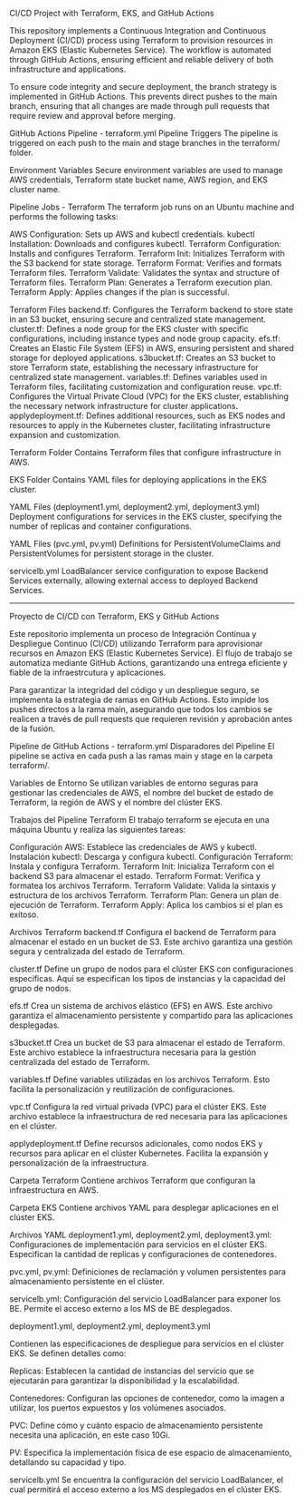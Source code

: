 CI/CD Project with Terraform, EKS, and GitHub Actions

This repository implements a Continuous Integration and Continuous Deployment (CI/CD) process using Terraform to provision resources in Amazon EKS (Elastic Kubernetes Service). The workflow is automated through GitHub Actions, ensuring efficient and reliable delivery of both infrastructure and applications.

To ensure code integrity and secure deployment, the branch strategy is implemented in GitHub Actions. This prevents direct pushes to the main branch, ensuring that all changes are made through pull requests that require review and approval before merging.

GitHub Actions Pipeline - terraform.yml
Pipeline Triggers
The pipeline is triggered on each push to the main and stage branches in the terraform/ folder.

Environment Variables
Secure environment variables are used to manage AWS credentials, Terraform state bucket name, AWS region, and EKS cluster name.

Pipeline Jobs - Terraform
The terraform job runs on an Ubuntu machine and performs the following tasks:

AWS Configuration: Sets up AWS and kubectl credentials.
kubectl Installation: Downloads and configures kubectl.
Terraform Configuration: Installs and configures Terraform.
Terraform Init: Initializes Terraform with the S3 backend for state storage.
Terraform Format: Verifies and formats Terraform files.
Terraform Validate: Validates the syntax and structure of Terraform files.
Terraform Plan: Generates a Terraform execution plan.
Terraform Apply: Applies changes if the plan is successful.

Terraform Files
backend.tf: Configures the Terraform backend to store state in an S3 bucket, ensuring secure and centralized state management.
cluster.tf: Defines a node group for the EKS cluster with specific configurations, including instance types and node group capacity.
efs.tf: Creates an Elastic File System (EFS) in AWS, ensuring persistent and shared storage for deployed applications.
s3bucket.tf: Creates an S3 bucket to store Terraform state, establishing the necessary infrastructure for centralized state management.
variables.tf: Defines variables used in Terraform files, facilitating customization and configuration reuse.
vpc.tf: Configures the Virtual Private Cloud (VPC) for the EKS cluster, establishing the necessary network infrastructure for cluster applications.
applydeployment.tf: Defines additional resources, such as EKS nodes and resources to apply in the Kubernetes cluster, facilitating infrastructure expansion and customization.

Terraform Folder
Contains Terraform files that configure infrastructure in AWS.

EKS Folder
Contains YAML files for deploying applications in the EKS cluster.

YAML Files (deployment1.yml, deployment2.yml, deployment3.yml)
Deployment configurations for services in the EKS cluster, specifying the number of replicas and container configurations.

YAML Files (pvc.yml, pv.yml)
Definitions for PersistentVolumeClaims and PersistentVolumes for persistent storage in the cluster.

servicelb.yml
LoadBalancer service configuration to expose Backend Services externally, allowing external access to deployed Backend Services.


-------------------------------------------------------------------------------------------------------------------------------------------------------------------------------------------------------------------------------------------------------------------------------

Proyecto de CI/CD con Terraform, EKS y GitHub Actions

Este repositorio implementa un proceso de Integración Continua y Despliegue Continuo (CI/CD) utilizando Terraform para aprovisionar recursos en Amazon EKS (Elastic Kubernetes Service). El flujo de trabajo se automatiza mediante GitHub Actions, garantizando una entrega eficiente y fiable de la infraestrcutura y aplicaciones.

Para garantizar la integridad del código y un despliegue seguro, se implementa la estrategia de ramas en GitHub Actions. Esto impide los pushes directos a la rama main, asegurando que todos los cambios se realicen a través de pull requests que requieren revisión y aprobación antes de la fusión.

Pipeline de GitHub Actions - terraform.yml Disparadores del Pipeline El pipeline se activa en cada push a las ramas main y stage en la carpeta terraform/.

Variables de Entorno Se utilizan variables de entorno seguras para gestionar las credenciales de AWS, el nombre del bucket de estado de Terraform, la región de AWS y el nombre del clúster EKS.

Trabajos del Pipeline Terraform El trabajo terraform se ejecuta en una máquina Ubuntu y realiza las siguientes tareas:

Configuración AWS: Establece las credenciales de AWS y kubectl. Instalación kubectl: Descarga y configura kubectl. Configuración Terraform: Instala y configura Terraform. Terraform Init: Inicializa Terraform con el backend S3 para almacenar el estado. Terraform Format: Verifica y formatea los archivos Terraform. Terraform Validate: Valida la sintaxis y estructura de los archivos Terraform. Terraform Plan: Genera un plan de ejecución de Terraform. Terraform Apply: Aplica los cambios si el plan es exitoso.

Archivos Terraform backend.tf Configura el backend de Terraform para almacenar el estado en un bucket de S3. Este archivo garantiza una gestión segura y centralizada del estado de Terraform.

cluster.tf Define un grupo de nodos para el clúster EKS con configuraciones específicas. Aquí se especifican los tipos de instancias y la capacidad del grupo de nodos.

efs.tf Crea un sistema de archivos elástico (EFS) en AWS. Este archivo garantiza el almacenamiento persistente y compartido para las aplicaciones desplegadas.

s3bucket.tf Crea un bucket de S3 para almacenar el estado de Terraform. Este archivo establece la infraestructura necesaria para la gestión centralizada del estado de Terraform.

variables.tf Define variables utilizadas en los archivos Terraform. Esto facilita la personalización y reutilización de configuraciones.

vpc.tf Configura la red virtual privada (VPC) para el clúster EKS. Este archivo establece la infraestructura de red necesaria para las aplicaciones en el clúster.

applydeployment.tf Define recursos adicionales, como nodos EKS y recursos para aplicar en el clúster Kubernetes. Facilita la expansión y personalización de la infraestructura.

Carpeta Terraform Contiene archivos Terraform que configuran la infraestructura en AWS.

Carpeta EKS Contiene archivos YAML para desplegar aplicaciones en el clúster EKS.

Archivos YAML deployment1.yml, deployment2.yml, deployment3.yml: Configuraciones de implementación para servicios en el clúster EKS. Especifican la cantidad de replicas y configuraciones de contenedores.

pvc.yml, pv.yml: Definiciones de reclamación y volumen persistentes para almacenamiento persistente en el clúster.

servicelb.yml: Configuración del servicio LoadBalancer para exponer los BE. Permite el acceso externo a los MS de BE desplegados.

deployment1.yml, deployment2.yml, deployment3.yml

Contienen las especificaciones de despliegue para servicios en el clúster EKS. Se definen detalles como:

Replicas: Establecen la cantidad de instancias del servicio que se ejecutarán para garantizar la disponibilidad y la escalabilidad.

Contenedores: Configuran las opciones de contenedor, como la imagen a utilizar, los puertos expuestos y los volúmenes asociados.

PVC: Define cómo y cuánto espacio de almacenamiento persistente necesita una aplicación, en este caso 10Gi.

PV: Especifica la implementación física de ese espacio de almacenamiento, detallando su capacidad y tipo.

servicelb.yml Se encuentra la configuración del servicio LoadBalancer, el cual permitirá el acceso externo a los MS desplegados en el clúster EKS.
